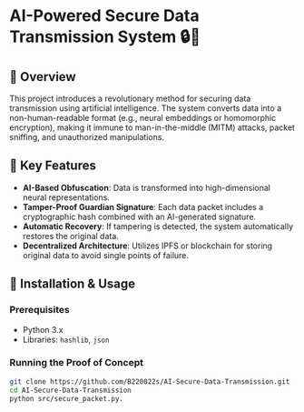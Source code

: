 # AI-Powered Secure Data Transmission System 🔒🤖

## 🌟 Overview
This project introduces a revolutionary method for securing data transmission using artificial intelligence. The system converts data into a non-human-readable format (e.g., neural embeddings or homomorphic encryption), making it immune to man-in-the-middle (MITM) attacks, packet sniffing, and unauthorized manipulations.

## 🚀 Key Features
- **AI-Based Obfuscation**: Data is transformed into high-dimensional neural representations.
- **Tamper-Proof Guardian Signature**: Each data packet includes a cryptographic hash combined with an AI-generated signature.
- **Automatic Recovery**: If tampering is detected, the system automatically restores the original data.
- **Decentralized Architecture**: Utilizes IPFS or blockchain for storing original data to avoid single points of failure.

## 🔧 Installation & Usage
### Prerequisites
- Python 3.x
- Libraries: `hashlib`, `json`

### Running the Proof of Concept
```bash
git clone https://github.com/B220022s/AI-Secure-Data-Transmission.git
cd AI-Secure-Data-Transmission
python src/secure_packet.py.
